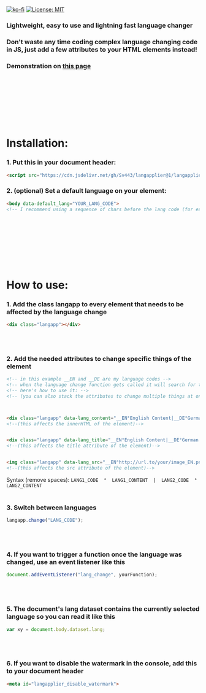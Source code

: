 [![ko-fi](https://www.ko-fi.com/img/donate_sm.png)](http://sv443.net/ko-fi) [![License: MIT](https://img.shields.io/badge/License-MIT-blue.svg)](https://opensource.org/licenses/MIT)
### Lightweight, easy to use and lightning fast language changer


### Don't waste any time coding complex language changing code in JS, just add a few attributes to your HTML elements instead!
### Demonstration on <a href="https://sv443.github.io/LangApplier/demo.html">this page</a>



<br><br><br><br><br><br><br>




# Installation:

### 1. Put this in your document header:
```html
<script src="https://cdn.jsdelivr.net/gh/Sv443/langapplier@1/langapplier.js"></script>
```

### 2. (optional) Set a default language on your <body> element:

```html
<body data-default_lang="YOUR_LANG_CODE">
<!-- I recommend using a sequence of chars before the lang code (for example: __EN), because it may conflict with your specified content otherwise -->
```


<br><br><br><br><br><br><br>


# How to use:

### 1. Add the class langapp to every element that needs to be affected by the language change
```html
<div class="langapp"></div>
```
<br><br>


### 2. Add the needed attributes to change specific things of the element
```html
<!-- in this example __EN and __DE are my language codes -->
<!-- when the language change function gets called it will search for that code -->
<!-- here's how to use it: -->
<!-- (you can also stack the attributes to change multiple things at once) -->



<div class="langapp" data-lang_content="__EN°English Content|__DE°German Content">
<!--(this affects the innerHTML of the element)-->


<div class="langapp" data-lang_title="__EN°English Content|__DE°German Content">
<!--(this affects the title attribute of the element)-->


<img class="langapp" data-lang_src="__EN°http://url.to/your/image_EN.png|__DE°http://url.to/your/image_DE.png">
<!--(this affects the src attribute of the element)-->
```
Syntax (remove spaces):    `LANG1_CODE  °  LANG1_CONTENT  |  LANG2_CODE  °  LANG2_CONTENT`
<br><br>


### 3. Switch between languages
```javascript
langapp.change("LANG_CODE");
```
<br><br>

### 4. If you want to trigger a function once the language was changed, use an event listener like this
```javascript
document.addEventListener("lang_change", yourFunction);
```
<br><br>

### 5. The document's lang dataset contains the currently selected language so you can read it like this
```javascript
var xy = document.body.dataset.lang;
```
<br><br>

### 6. If you want to disable the watermark in the console, add this to your document header
```html
<meta id="langapplier_disable_watermark">
```
